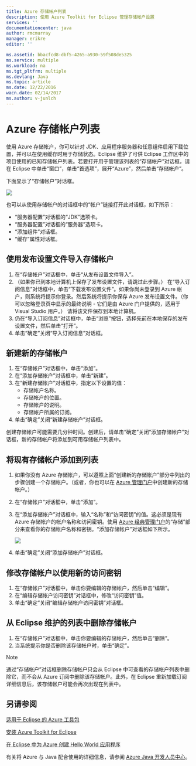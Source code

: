 ```yaml
---
title: Azure 存储帐户列表
description: 使用 Azure Toolkit for Eclipse 管理存储帐户设置
services: ''
documentationcenter: java
author: rmcmurray
manager: erikre
editor: ''

ms.assetid: bbacfcd8-dbf5-4265-a930-59f508de5325
ms.service: multiple
ms.workload: na
ms.tgt_pltfrm: multiple
ms.devlang: Java
ms.topic: article
ms.date: 12/22/2016
wacn.date: 02/14/2017
ms.author: v-junlch
---
```


# Azure 存储帐户列表
使用 Azure 存储帐户，你可以针对 JDK、应用程序服务器和任意组件启用下载位置，并可以在使用缓存时用于存储状态。Eclipse 维护了可供 Eclipse 工作区中的项目使用的已知存储帐户列表。若要打开用于管理该列表的“存储帐户”对话框，请在 Eclipse 中单击“窗口”，单击“首选项”，展开“Azure”，然后单击“存储帐户”。

下面显示了“存储帐户”对话框。

![][ic719496]  

也可以从使用存储帐户的对话框中的“帐户”链接打开此对话框，如下所示：

- “服务器配置”对话框的“JDK”选项卡。
- “服务器配置”对话框的“服务器”选项卡。
- “添加组件”对话框。
- “缓存”属性对话框。

## 使用发布设置文件导入存储帐户
1. 在“存储帐户”对话框中，单击“从发布设置文件导入”。
2. （如果你已到本地计算机上保存了发布设置文件，请跳过此步骤。） 在“导入订阅信息”对话框中，单击“下载发布设置文件”。如果你尚未登录到 Azure 帐户，则系统将提示你登录。然后系统将提示你保存 Azure 发布设置文件。（你可以忽略登录页中显示的最终说明 - 它们是由 Azure 门户提供的，适用于 Visual Studio 用户。） 请将该文件保存到本地计算机。
3. 仍在“导入订阅信息”对话框中，单击“浏览”按钮，选择先前在本地保存的发布设置文件，然后单击“打开”。
4. 单击“确定”关闭“导入订阅信息”对话框。

## 新建新的存储帐户 <a name="create_new"></a>
1. 在“存储帐户”对话框中，单击“添加”。
2. 在“添加存储帐户”对话框中，单击“新建”。
3. 在“新建存储帐户”对话框中，指定以下设置的值：
   - 存储帐户名称。
   - 存储帐户的位置。
   - 存储帐户的说明。
   - 存储帐户所属的订阅。
4. 单击“确定”关闭“新建存储帐户”对话框。

创建存储帐户可能需要几分钟时间。创建后，请单击“确定”关闭“添加存储帐户”对话框，新的存储帐户将添加到可用存储帐户列表中。

## 将现有存储帐户添加到列表
1. 如果你没有 Azure 存储帐户，可以遵照上面“创建新的存储帐户”部分中列出的步骤创建一个存储帐户。（或者，你也可以在 [Azure 管理门户][Azure Management Portal]中创建新的存储帐户。）
2. 在“存储帐户”对话框中，单击“添加”。
3. 在“添加存储帐户”对话框中，输入“名称”和“访问密钥”的值。这必须是现有 Azure 存储帐户的帐户名称和访问密钥。使用 [Azure 经典管理门户][Azure Management Portal]的“存储”部分来查看你的存储帐户名称和密钥。“添加存储帐户”对话框如下所示。

    ![][ic719497]
4. 单击“确定”关闭“添加存储帐户”对话框。

## 修改存储帐户以使用新的访问密钥
1. 在“存储帐户”对话框中，单击你要编辑的存储帐户，然后单击“编辑”。
2. 在“编辑存储帐户访问密钥”对话框中，修改“访问密钥”值。
3. 单击“确定”关闭“编辑存储帐户访问密钥”对话框。

## 从 Eclipse 维护的列表中删除存储帐户
1. 在“存储帐户”对话框中，单击你要编辑的存储帐户，然后单击“删除”。
2. 当系统提示你是否删除该存储帐户时，单击“确定”。

>[!NOTE]
> 通过“存储帐户”对话框删除存储帐户只会从 Eclipse 中可查看的存储帐户列表中删除它，而不会从 Azure 订阅中删除该存储帐户。此外，在 Eclipse 重新加载订阅详细信息后，该存储帐户可能会再次出现在列表中。

## 另请参阅
[适用于 Eclipse 的 Azure 工具包][Azure Toolkit for Eclipse]

[安装 Azure Toolkit for Eclipse][Installing the Azure Toolkit for Eclipse]

[在 Eclipse 中为 Azure 创建 Hello World 应用程序][Creating a Hello World Application for Azure in Eclipse]

有关将 Azure 与 Java 配合使用的详细信息，请参阅 [Azure Java 开发人员中心][Azure Java Developer Center]。

<!-- URL List -->

[Azure Java Developer Center]: /develop/java/
[Azure Toolkit for Eclipse]: ./azure-toolkit-for-eclipse.md
[Azure Management Portal]: https://manage.windowsazure.cn
[Creating a Hello World Application for Azure in Eclipse]: ./azure-toolkit-for-eclipse-creating-a-hello-world-application.md
[Installing the Azure Toolkit for Eclipse]: ./azure-toolkit-for-eclipse-installation.md
[What's New in the Azure Toolkit for Eclipse]: ./azure-toolkit-for-eclipse-whats-new.md

<!-- IMG List -->

[ic719496]: ./media/azure-toolkit-for-eclipse-azure-storage-account-list/ic719496.png
[ic719497]: ./media/azure-toolkit-for-eclipse-azure-storage-account-list/ic719497.png

<!-- Legacy MSDN URL = https://msdn.microsoft.com/zh-cn/library/azure/dn205108.aspx -->

<!---HONumber=Mooncake_0206_2017-->
<!--Update_Description: wording update-->